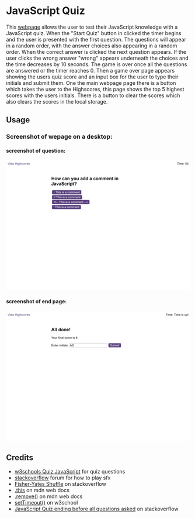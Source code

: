 # JavaScript Quiz

This [webpage](https://amikerb.github.io/JavaScript-Quiz/index.html) allows the user to test their JavaScript knowledge with a JavaScript quiz. When the "Start Quiz" button in clicked the timer begins and the user is presented with the first question. The questions will appear in a random order, with the answer choices also appearing in a random order. When the correct answer is clicked the next question appears. If the user clicks the wrong answer "wrong" appears underneath the choices and the time decreases by 10 seconds. The game is over once all the questions are answered or the timer reaches 0. Then a game over page appears showing the users quiz score and an input box for the user to type their initials and submit them. One the main webpage page there is a button which takes the user to the Highscores, this page shows the top 5 highest scores with the users initials. There is a button to clear the scores which also clears the scores in the local storage. 

## Usage 

### Screenshot of wepage on a desktop:

#### screenshot of question:
![alt text](./assets/images/js-quiz-questions.png)

#### screenshot of end page:
![alt text](./assets/images/js-quiz-end-screen.png)

## Credits 

- [w3schools Quiz JavaScript](https://www.w3schools.com/quiztest/quiztest.asp?qtest=JS) for quiz questions
- [stackoverflow](https://stackoverflow.com/questions/1933969/sound-effects-in-javascript-html5) forum for how to play sfx
- [Fisher-Yates Shuffle](https://stackoverflow.com/questions/2450954/how-to-randomize-shuffle-a-javascript-array) on stackoverflow
- [.this](https://developer.mozilla.org/en-US/docs/Web/JavaScript/Reference/Operators/this) on mdn web docs
- [.remove()](https://developer.mozilla.org/en-US/docs/Web/API/Element/remove) on mdn web docs
- [setTimeout()](https://www.w3schools.com/jsref/met_win_settimeout.asp) on w3school
- [JavaScript Quiz ending before all questions asked](https://stackoverflow.com/questions/70730474/javascript-quiz-ending-before-all-questions-asked) on stackoverflow
